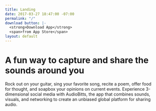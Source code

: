 ```yaml
---
title: Landing
date: 2017-03-27 18:47:00 -07:00
permalink: "/"
download button: |-
  <strong>Download App</strong>
  <span>from App Store</span>
layout: default
---
```


<h1>A fun way to capture and <span>share</span> the sounds around you</h1>
<p>Rock out on your guitar, sing your favorite song, recite a poem, offer food for thought, and soapbox your opinions on current events. Experience 3-dimensional social media with AudioBitts, the app that combines sounds, visuals, and networking to create an unbiased global platform for sharing audio.</p>